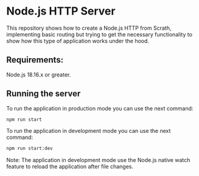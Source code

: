 # Node.js HTTP Server

This repository shows how to create a Node.js HTTP from Scrath, implementing basic routing but trying to get the necessary functionality to show how this type of application works under the hood.

## Requirements:

Node.js 18.16.x or greater.

## Running the server

To run the application in production mode you can use the next command:

```bash
npm run start
```

To run the application in development mode you can use the next command:

```bash
npm run start:dev
```

Note: The application in development mode use the Node.js native watch feature to reload the application after file changes.
